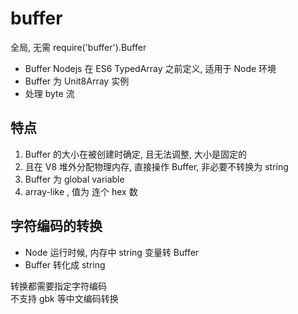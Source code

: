 # buffer

全局, 无需 require('buffer').Buffer

- Buffer Nodejs 在 ES6 TypedArray 之前定义, 适用于 Node 环境
- Buffer 为 Unit8Array 实例
- 处理 byte 流

## 特点

1. Buffer 的大小在被创建时确定, 且无法调整, 大小是固定的
2. 且在 V8 堆外分配物理内存, 直接操作 Buffer, 非必要不转换为 string
3. Buffer 为 global variable
4. array-like , 值为 连个 hex 数

## 字符编码的转换

- Node 运行时候, 内存中 string 变量转 Buffer
- Buffer 转化成 string

转换都需要指定字符编码  
不支持 gbk 等中文编码转换
